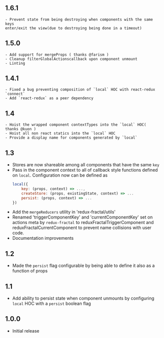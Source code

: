 ## 1.6.1
    - Prevent state from being destroying when components with the same keys
    enter/exit the view(due to destroying being done in a timeout)

## 1.5.0
    - Add support for mergeProps ( thanks @farism )
    - Cleanup filterGlobalActionscallback upon component unmount
    - Linting

## 1.4.1
    - Fixed a bug preventing composition of `local` HOC with react-redux `connect`
    - Add `react-redux` as a peer dependency
    
## 1.4
    - Hoist the wrapped component contextTypes into the `local` HOC( thanks @kuon )
    - Hoist all non react statics into the `local` HOC
    - Provide a display name for components generated by `local`

## 1.3
- Stores are now shareable among all components that have the same `key`
- Pass in the component context to all of callback style functions defined on `local`.
  Configuration now can be defined as
  ```js
  local({
      key: (props, context) => ...,
      createStore: (props, existingState, context) => ...
      persist: (props, context) => ...
  })
  ```
- Add the `mergeReducers` utility in 'redux-fractal/utils'
- Renamed 'triggerComponentKey' and 'currentComponentKey' set on actions meta by
  `redux-fractal` to reduxFractalTriggerComponent and reduxFractalCurrentComponent to prevent
  name collisions with user code.
- Documentation improvements

## 1.2

- Made the `persist` flag configurable by being able to define it also as a function of props

## 1.1

- Add ability to persist state when component unmounts by configuring `local` HOC with a `persist` boolean flag

## 1.0.0

- Initial release
